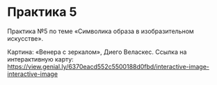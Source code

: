 # Практика 5

Практика №5 по теме «Символика образа в изобразительном искусстве».

Картина: «Венера с зеркалом», Диего Веласкес.
Ссылка на интерактивную карту: https://view.genial.ly/6370eacd552c5500188d0fbd/interactive-image-interactive-image

